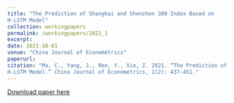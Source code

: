 ```yaml
---
title: "The Prediction of Shanghai and Shenzhen 300 Index Based on 
H-LSTM Model"
collection: workingpapers
permalink: /workingpapers/2021_1
excerpt:
date: 2021-10-01
venue: "China Journal of Econometrics"
paperurl: 
citation: "Ma, C., Yang, J., Ren, Y., Xie, Z. 2021. “The Prediction of Shanghai and Shenzhen 300 Index Based on 
H-LSTM Model.” China Journal of Econometrics, 1(2): 437-451."
---
```


[Download paper here](http://google.com)